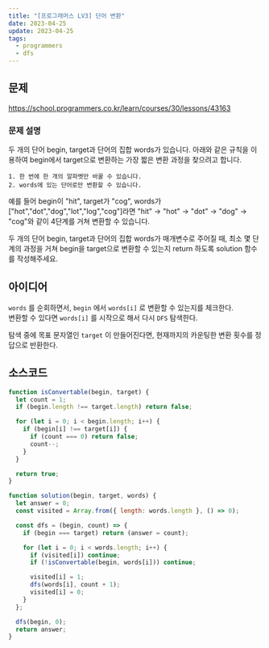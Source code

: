 ```yaml
---
title: "[프로그래머스 LV3] 단어 변환"
date: 2023-04-25
update: 2023-04-25
tags:
  - programmers
  - dfs
---
```


## 문제
https://school.programmers.co.kr/learn/courses/30/lessons/43163

### 문제 설명
두 개의 단어 begin, target과 단어의 집합 words가 있습니다. 아래와 같은 규칙을 이용하여 begin에서 target으로 변환하는 가장 짧은 변환 과정을 찾으려고 합니다.
```
1. 한 번에 한 개의 알파벳만 바꿀 수 있습니다.
2. words에 있는 단어로만 변환할 수 있습니다.
```
예를 들어 begin이 "hit", target가 "cog", words가 ["hot","dot","dog","lot","log","cog"]라면 "hit" -> "hot" -> "dot" -> "dog" -> "cog"와 같이 4단계를 거쳐 변환할 수 있습니다.

두 개의 단어 begin, target과 단어의 집합 words가 매개변수로 주어질 때, 최소 몇 단계의 과정을 거쳐 begin을 target으로 변환할 수 있는지 return 하도록 solution 함수를 작성해주세요.

## 아이디어
`words` 를 순회하면서, `begin` 에서 `words[i]` 로 변환할 수 있는지를 체크한다.  
변환할 수 있다면 `words[i]` 를 시작으로 해서 다시 `DFS` 탐색한다.  

탐색 중에 목표 문자열인 `target` 이 만들어진다면, 현재까지의 카운팅한 변환 횟수를 정답으로 반환한다.

## 소스코드
```js
function isConvertable(begin, target) {
  let count = 1;
  if (begin.length !== target.length) return false;

  for (let i = 0; i < begin.length; i++) {
    if (begin[i] !== target[i]) {
      if (count === 0) return false;
      count--;
    }
  }

  return true;
}

function solution(begin, target, words) {
  let answer = 0;
  const visited = Array.from({ length: words.length }, () => 0);

  const dfs = (begin, count) => {
    if (begin === target) return (answer = count);

    for (let i = 0; i < words.length; i++) {
      if (visited[i]) continue;
      if (!isConvertable(begin, words[i])) continue;

      visited[i] = 1;
      dfs(words[i], count + 1);
      visited[i] = 0;
    }
  };

  dfs(begin, 0);
  return answer;
}
```